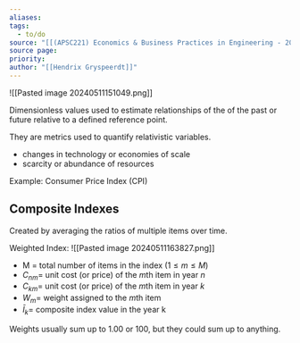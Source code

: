 ```yaml
---
aliases: 
tags:
  - to/do
source: "[[(APSC221) Economics & Business Practices in Engineering - 2022 version.pdf#page=63&selection=10,0,10,7|(APSC221) Economics & Business Practices in Engineering - 2022 version, page 63]]"
source page: 
priority: 
author: "[[Hendrix Gryspeerdt]]"
---
```

![[Pasted image 20240511151049.png]]

Dimensionless values used to estimate relationships of the of the past or future relative to a defined reference point.

They are metrics used to quantify relativistic variables.
- changes in technology or economies of scale
- scarcity or abundance of resources

Example: Consumer Price Index (CPI)

## Composite Indexes
Created by averaging the ratios of multiple items over time.

Weighted Index:
![[Pasted image 20240511163827.png]]
- M = total number of items in the index ($1 \leq m \leq M$)
- $C_{nm} =$ unit cost (or price) of the $m$th item in year $n$
- $C_{km} =$ unit cost (or price) of the $m$th item in year $k$
- $W_m =$ weight assigned to the $m$th item
- $\bar I_k =$ composite index value in the year k

Weights usually sum up to 1.00 or 100, but they could sum up to anything.
